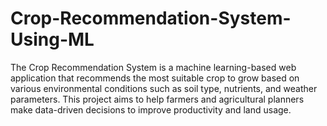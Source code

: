 # Crop-Recommendation-System-Using-ML
The Crop Recommendation System is a machine learning-based web application that recommends the most suitable crop to grow based on various environmental conditions such as soil type, nutrients, and weather parameters. This project aims to help farmers and agricultural planners make data-driven decisions to improve productivity and land usage.
